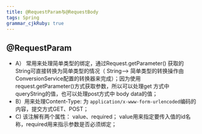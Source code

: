```yaml
--- 
title: @RequestParam与@RequestBody
tags: Spring
grammar_cjkRuby: true
---
```


## @RequestParam
- A） 常用来处理简单类型的绑定，通过Request.getParameter() 获取的String可直接转换为简单类型的情况（ String--> 简单类型的转换操作由ConversionService配置的转换器来完成）；因为使用request.getParameter()方式获取参数，所以可以处理get 方式中queryString的值，也可以处理post方式中 body data的值；
- B）用来处理Content-Type: 为 ```application/x-www-form-urlencoded```编码的内容，提交方式GET、POST；
- C) 该注解有两个属性： value、required； value用来指定要传入值的id名称，required用来指示参数是否必须绑定；